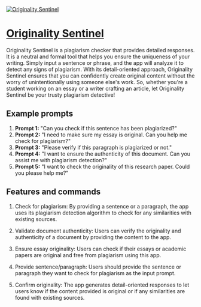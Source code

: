 [![Originality Sentinel](https://files.oaiusercontent.com/file-2eN2zRJtQgkgmFXP24wziaza?se=2123-10-18T07%3A25%3A46Z&sp=r&sv=2021-08-06&sr=b&rscc=max-age%3D31536000%2C%20immutable&rscd=attachment%3B%20filename%3Dec243cc7-590a-4c0d-be80-f7e7af2e6e50.png&sig=V9CkE1QNRECp7BuBJ1kV23UC/solgCv2tUfKXcGRMmA%3D)](https://chat.openai.com/g/g-N0LfGYs1w-originality-sentinel)

# [Originality Sentinel](https://chat.openai.com/g/g-N0LfGYs1w-originality-sentinel)

Originality Sentinel is a plagiarism checker that provides detailed responses. It is a neutral and formal tool that helps you ensure the uniqueness of your writing. Simply input a sentence or phrase, and the app will analyze it to detect any signs of plagiarism. With its detail-oriented approach, Originality Sentinel ensures that you can confidently create original content without the worry of unintentionally using someone else's work. So, whether you're a student working on an essay or a writer crafting an article, let Originality Sentinel be your trusty plagiarism detective!

## Example prompts

1. **Prompt 1:** "Can you check if this sentence has been plagiarized?"
2. **Prompt 2:** "I need to make sure my essay is original. Can you help me check for plagiarism?"
3. **Prompt 3:** "Please verify if this paragraph is plagiarized or not."
4. **Prompt 4:** "I want to ensure the authenticity of this document. Can you assist me with plagiarism detection?"
5. **Prompt 5:** "I want to check the originality of this research paper. Could you please help me?"

## Features and commands

1. Check for plagiarism: By providing a sentence or a paragraph, the app uses its plagiarism detection algorithm to check for any similarities with existing sources.

2. Validate document authenticity: Users can verify the originality and authenticity of a document by providing the content to the app.

3. Ensure essay originality: Users can check if their essays or academic papers are original and free from plagiarism using this app.

4. Provide sentence/paragraph: Users should provide the sentence or paragraph they want to check for plagiarism as the input prompt.

5. Confirm originality: The app generates detail-oriented responses to let users know if the content provided is original or if any similarities are found with existing sources.